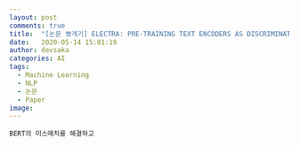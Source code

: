 ```yaml
---
layout: post
comments: true
title:  "[논문 뽀개기] ELECTRA: PRE-TRAINING TEXT ENCODERS AS DISCRIMINATORS RATHER THAN GENERATORSComplexities"
date:   2020-05-14 15:01:19
author: devsaka
categories: AI
tags:
  - Machine Learning
  - NLP
  - 논문
  - Paper
image: 
---
```


```
BERT의 미스매치를 해결하고 
```
